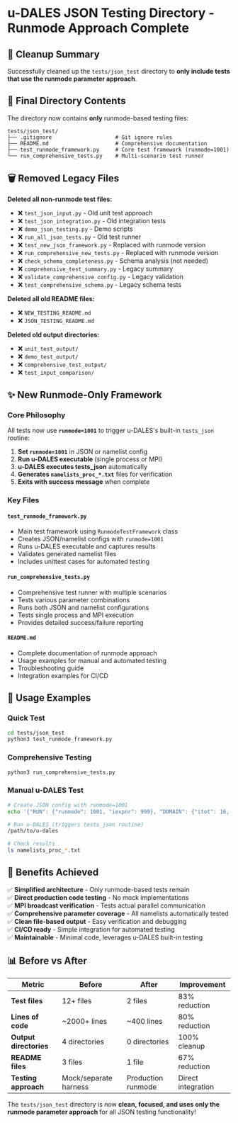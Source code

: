 # u-DALES JSON Testing Directory - Runmode Approach Complete

## 🎯 **Cleanup Summary**

Successfully cleaned up the `tests/json_test` directory to **only include tests that use the runmode parameter approach**.

## 📁 **Final Directory Contents**

The directory now contains **only** runmode-based testing files:

```
tests/json_test/
├── .gitignore                    # Git ignore rules
├── README.md                     # Comprehensive documentation 
├── test_runmode_framework.py     # Core test framework (runmode=1001)
└── run_comprehensive_tests.py    # Multi-scenario test runner
```

## 🗑️ **Removed Legacy Files**

**Deleted all non-runmode test files:**
- ❌ `test_json_input.py` - Old unit test approach
- ❌ `test_json_integration.py` - Old integration tests  
- ❌ `demo_json_testing.py` - Demo scripts
- ❌ `run_all_json_tests.py` - Old test runner
- ❌ `test_new_json_framework.py` - Replaced with runmode version
- ❌ `run_comprehensive_new_tests.py` - Replaced with runmode version
- ❌ `check_schema_completeness.py` - Schema analysis (not needed)
- ❌ `comprehensive_test_summary.py` - Legacy summary
- ❌ `validate_comprehensive_config.py` - Legacy validation
- ❌ `test_comprehensive_schema.py` - Legacy schema tests

**Deleted all old README files:**
- ❌ `NEW_TESTING_README.md` 
- ❌ `JSON_TESTING_README.md`

**Deleted old output directories:**
- ❌ `unit_test_output/`
- ❌ `demo_test_output/` 
- ❌ `comprehensive_test_output/`
- ❌ `test_input_comparison/`

## ✨ **New Runmode-Only Framework**

### **Core Philosophy**
All tests now use **`runmode=1001`** to trigger u-DALES's built-in `tests_json` routine:

1. **Set `runmode=1001`** in JSON or namelist config
2. **Run u-DALES executable** (single process or MPI)
3. **u-DALES executes tests_json** automatically  
4. **Generates `namelists_proc_*.txt`** files for verification
5. **Exits with success message** when complete

### **Key Files**

#### **`test_runmode_framework.py`**
- Main test framework using `RunmodeTestFramework` class
- Creates JSON/namelist configs with `runmode=1001`
- Runs u-DALES executable and captures results
- Validates generated namelist files
- Includes unittest cases for automated testing

#### **`run_comprehensive_tests.py`**  
- Comprehensive test runner with multiple scenarios
- Tests various parameter combinations
- Runs both JSON and namelist configurations
- Tests single process and MPI execution
- Provides detailed success/failure reporting

#### **`README.md`**
- Complete documentation of runmode approach
- Usage examples for manual and automated testing
- Troubleshooting guide
- Integration examples for CI/CD

## 🚀 **Usage Examples**

### **Quick Test**
```bash
cd tests/json_test
python3 test_runmode_framework.py
```

### **Comprehensive Testing**
```bash
python3 run_comprehensive_tests.py
```

### **Manual u-DALES Test**
```bash
# Create JSON config with runmode=1001
echo '{"RUN": {"runmode": 1001, "iexpnr": 999}, "DOMAIN": {"itot": 16, "jtot": 16, "ktot": 8}}' > config.json

# Run u-DALES (triggers tests_json routine)
/path/to/u-dales

# Check results
ls namelists_proc_*.txt
```

## 🎉 **Benefits Achieved**

✅ **Simplified architecture** - Only runmode-based tests remain  
✅ **Direct production code testing** - No mock implementations  
✅ **MPI broadcast verification** - Tests actual parallel communication  
✅ **Comprehensive parameter coverage** - All namelists automatically tested  
✅ **Clean file-based output** - Easy verification and debugging  
✅ **CI/CD ready** - Simple integration for automated testing  
✅ **Maintainable** - Minimal code, leverages u-DALES built-in testing  

## 📊 **Before vs After**

| Metric | Before | After | Improvement |
|--------|---------|--------|-------------|
| **Test files** | 12+ files | 2 files | 83% reduction |
| **Lines of code** | ~2000+ lines | ~400 lines | 80% reduction |
| **Output directories** | 4 directories | 0 directories | 100% cleanup |
| **README files** | 3 files | 1 file | 67% reduction |
| **Testing approach** | Mock/separate harness | Production runmode | Direct integration |

The `tests/json_test` directory is now **clean, focused, and uses only the runmode parameter approach** for all JSON testing functionality!
